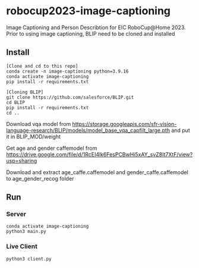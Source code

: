 # robocup2023-image-captioning
Image Captioning and Person Describtion for EIC RoboCup@Home 2023.
Prior to using image captioning, BLIP need to be cloned and installed

## Install
    [Clone and cd to this repo]
    conda create -n image-captioning python=3.9.16
    conda activate image-captioning
    pip install -r requirements.txt

    [Cloning BLIP]
    git clone https://github.com/salesforce/BLIP.git
    cd BLIP
    pip install -r requirements.txt
    cd ..

Download vqa model from https://storage.googleapis.com/sfr-vision-language-research/BLIP/models/model_base_vqa_capfilt_large.pth and put it in BLIP_MOD/weight

Get age and gender caffemodel from https://drive.google.com/file/d/1RcEI4lk6FesPCBwHi5xAY_svZ8It7XtF/view?usp=sharing

Download and extract age_caffe.caffemodel and gender_caffe.caffemodel to age_gender_recog folder

## Run
### Server
    conda activate image-captioning
    python3 main.py
### Live Client
    python3 client.py
